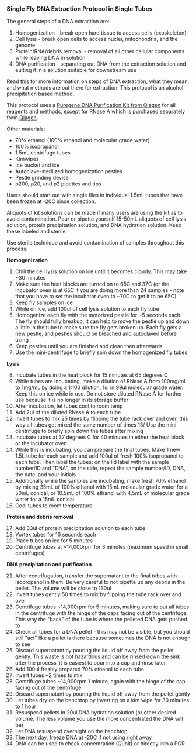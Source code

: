 ### Single Fly DNA Extraction Protocol in Single Tubes

The general steps of a DNA extraction are: 
1. Homogenization - break open hard tissue to access cells (exoskeleton)
2. Cell lysis - break open cells to access nuclei, mitochondria, and the genome
3. Protein/RNA/debris removal - removal of all other cellular components while leaving DNA in solution
4. DNA purification - separating out DNA from the extraction solution and eulting it in a solution suitable for downstream use

Read [this](https://www.promega.com/resources/guides/nucleic-acid-analysis/dna-purification/) for more information on steps of DNA extraction, what they mean, and what methods are out there for extraction. This protocol is an alcohol precipitation based method.

This protocol uses a [Puregene DNA Purification Kit from Qiagen](https://www.qiagen.com/us/products/discovery-and-translational-research/dna-rna-purification/dna-purification/genomic-dna/puregene-kits/?catno=158043) for all reagents and methods, except for RNase A which is purchased separately from [Qiagen](https://www.qiagen.com/us/products/discovery-and-translational-research/lab-essentials/enzymes/rnase-a/).

Other materials:
- 70% ethanol (100% ethanol and molecular grade water)
- 100% isopropanol
- 1.5mL centrifuge tubes
- Kimwipes
- Ice bucket and ice
- Autoclave-sterilized homogenization pestles
- Pestle grinding devise 
- p200, p20, and p2 pipettes and tips


Users should start out with single flies in individual 1.5mL tubes that have been frozen at -20C since collection.

Aliquots of kit solutions can be made if many users are using the kit as to avoid contamination. Pour or pipette yourself 15-50mL aliquots of cell lysis solution, protein precipitation solution, and DNA hydration solution. Keep these labeled and sterile.

Use sterile technique and avoid contamination of samples throughout this process. 

**Homogenization**

1. Chill the cell lysis solution on ice until it becomes cloudy. This may take ~30 minutes
2.  Make sure the heat blocks are turned on to 65C and 37C (or the incubator oven is at 65C if you are doing more than 24 samples - note that you have to set the incubator oven to ~70C to get it to be 65C)
3. Keep fly samples on ice 
4. While on ice, add 100ul of cell lysis solution to each fly tube
5. Homogenize each fly with the motorized pestle for ~5 seconds each. The fly should fully breakup, it can help to move the pestle up and down a little in the tube to make sure the fly gets broken up. Each fly gets a new pestle, and pestles should be bleached and autoclaved before using
6. Keep pestles until you are finished and clean then afterwards
7. Use the mini-centrifuge to briefly spin down the homogenized fly tubes

**Lysis**

8. Incubate tubes in the heat block for 15 minutes at 65 degrees C
9. While tubes are incubating, make a dilution of RNase A from 100mg/mL to 1mg/mL by doing a 1:100 dilution, 1ul in 99ul molecular grade water. Keep this on ice while in use. Do not store diluted RNase A for further use because it is no longer in its storage buffer
10. After incubation, let tubes cool to room temp
11. Add 2ul of the diluted RNase A to each tube
12. Invert tubes to mix 25 times by flipping the tube rack over and over, this way all tubes get mixed the same number of times
13/ Use the mini-centrifuge to briefly spin down the tubes after mixing
13. Incubate tubes at 37 degrees C for 40 minutes in either the heat block or the incubator oven
14. While this is incubating, you can prepare the final tubes. Make 1 new 1.5L tube for each sample and add 100ul of fresh 100% isopropanol to each tube. Then label the tubes: on the lid label with the sample number/ID and "DNA", on the side, repeat the sample number/ID, DNA, the date, and your initials
15. Additionally while the samples are incubating, make fresh 70% ethanol by mixing 35mL of 100% ethanol with 15mL molecular grade water for a 50mL conical, or 10.5mL of 100% ethanol with 4.5mL of molecular grade water for a 15mL conical
16. Cool tubes to room temperature

**Protein and debris removal**

17. Add 33ul of protein precipitation solution to each tube
18. Vortex tubes for 10 seconds each
19. Place tubes on ice for 5 minutes
20. Centrifuge tubes at ~14,000rpm for 3 minutes (maximum speed in small centrifuges)

**DNA precipitation and purification**

21. After centrifugation, transfer the supernatant to the final tubes with isopropanol in them. Be very careful to not pipette up any debris in the pellet. The volume will be close to 130ul
22. Invert tubes gently 50 times to mix by flipping the tube rack over and over
23. Centrifuge tubes ~14,000rpm for 5 minutes, making sure to put all tubes in the centrifuge with the hinge of the caps facing out of the centrifuge. This way the "back" of the tube is where the pelleted DNA gets pushed to
24. Check all tubes for a DNA pellet - this may not be visible, but you should still "act" like a pellet is there because sometimes the DNA is not enough to see
25. Discard supernatant by pouring the liquid off away from the pellet gently. This waste is not hazardous and can be rinsed down the sink after the process, it is easiest to pour into a cup and rinse later
26. Add 100ul freshly prepared 70% ethanol to each tube
27. Invert tubes ~2 times to mix
28. Centrifuge tubes ~14,000rpm 1 minute, again with the hinge of the cap facing out of the centrifuge
29. Discard supernatant by pouring the liquid off away from the pellet gently
30. Let tubes dry on the benchtop by inverting on a kim wipe for 30 minutes to 1 hour
31. Resuspend pellets in 20ul DNA hydration solution (or other desired volume. The less volume you use the more concentrated the DNA will be)
32. Let DNA resuspend overnight on the benchtop
33. The next day, freeze DNA at -20C if not using right away
34. DNA can be used to check concentration (Qubit) or directly into a PCR
